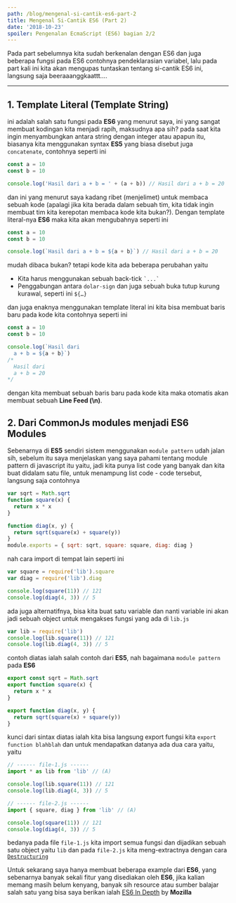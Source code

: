 ```yaml
---
path: /blog/mengenal-si-cantik-es6-part-2
title: Mengenal Si-Cantik ES6 (Part 2)
date: '2018-10-23'
spoiler: Pengenalan EcmaScript (ES6) bagian 2/2
---
```


Pada part sebelumnya kita sudah berkenalan dengan ES6 dan juga beberapa fungsi pada ES6 contohnya pendeklarasian variabel, lalu pada part kali ini kita akan mengupas tuntaskan tentang si-cantik ES6 ini, langsung saja beeraaanggkaattt….

---

## 1. Template Literal (Template String)

ini adalah salah satu fungsi pada **ES6** yang menurut saya, ini yang sangat membuat kodingan kita menjadi rapih, maksudnya apa sih? pada saat kita ingin menyambungkan antara string dengan integer atau apapun itu, biasanya kita menggunakan syntax **ES5** yang biasa disebut juga `concatenate`, contohnya seperti ini

```jsx
const a = 10
const b = 10

console.log('Hasil dari a + b = ' + (a + b)) // Hasil dari a + b = 20
```

dan ini yang menurut saya kadang ribet (menjelimet) untuk membaca sebuah kode (apalagi jika kita berada dalam sebuah tim, kita tidak ingin membuat tim kita kerepotan membaca kode kita bukan?). Dengan template literal-nya **ES6** maka kita akan mengubahnya seperti ini

```jsx
const a = 10
const b = 10

console.log(`Hasil dari a + b = ${a + b}`) // Hasil dari a + b = 20
```

mudah dibaca bukan? tetapi kode kita ada beberapa perubahan yaitu

- Kita harus menggunakan sebuah back-tick `` `...` ``
- Penggabungan antara `dolar-sign` dan juga sebuah buka tutup kurung kurawal, seperti ini `${…}`

dan juga enaknya menggunakan template literal ini kita bisa membuat baris baru pada kode kita contohnya seperti ini

```jsx
const a = 10
const b = 10

console.log(`Hasil dari
  a + b = ${a + b}`)
/*
  Hasil dari
  a + b = 20
*/
```

dengan kita membuat sebuah baris baru pada kode kita maka otomatis akan membuat sebuah **Line Feed (\n)**.

## 2. Dari CommonJs modules menjadi ES6 Modules

Sebenarnya di **ES5** sendiri sistem menggunakan `module pattern` udah jalan sih, sebelum itu saya menjelaskan yang saya pahami tentang module pattern di javascript itu yaitu, jadi kita punya list code yang banyak dan kita buat didalam satu file, untuk menampung list code - code tersebut, langsung saja contohnya

```jsx
var sqrt = Math.sqrt
function square(x) {
  return x * x
}

function diag(x, y) {
  return sqrt(square(x) + square(y))
}
module.exports = { sqrt: sqrt, square: square, diag: diag }
```

nah cara import di tempat lain seperti ini

```jsx
var square = require('lib').square
var diag = require('lib').diag

console.log(square(11)) // 121
console.log(diag(4, 3)) // 5
```

ada juga alternatifnya, bisa kita buat satu variable dan nanti variable ini akan jadi sebuah object untuk mengakses fungsi yang ada di `lib.js`

```jsx
var lib = require('lib')
console.log(lib.square(11)) // 121
console.log(lib.diag(4, 3)) // 5
```

contoh diatas ialah salah contoh dari **ES5**, nah bagaimana `module pattern` pada **ES6**

```jsx
export const sqrt = Math.sqrt
export function square(x) {
  return x * x
}

export function diag(x, y) {
  return sqrt(square(x) + square(y))
}
```

kunci dari sintax diatas ialah kita bisa langsung export fungsi kita `export function blahblah` dan untuk mendapatkan datanya ada dua cara yaitu, yaitu

```jsx
// ------ file-1.js ------
import * as lib from 'lib' // (A)

console.log(lib.square(11)) // 121
console.log(lib.diag(4, 3)) // 5

// ------ file-2.js ------
import { square, diag } from 'lib' // (A)

console.log(square(11)) // 121
console.log(diag(4, 3)) // 5
```

bedanya pada file `file-1.js` kita import semua fungsi dan dijadikan sebuah satu object yaitu `lib` dan pada `file-2.js` kita meng-extractnya dengan cara [`Destructuring`](https://hacks.mozilla.org/2015/05/es6-in-depth-destructuring/)

Untuk sekarang saya hanya membuat beberapa example dari **ES6**, yang sebenarnya banyak sekali fitur yang disediakan oleh **ES6**, jika kalian memang masih belum kenyang, banyak sih resource atau sumber balajar salah satu yang bisa saya berikan ialah [ES6 In Depth](https://hacks.mozilla.org/category/es6-in-depth/) by **Mozilla**
